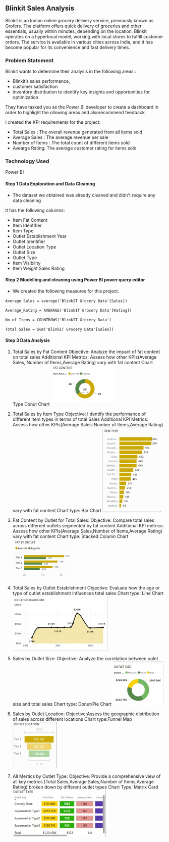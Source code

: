 ## Blinkit Sales Analysis
Blinkit is an Indian online grocery delivery service, previously known as Grofers. The platform offers quick delivery of groceries and other essentials, usually within minutes, depending on the location. Blinkit operates on a hyperlocal model, working with local stores to fulfill customer orders. The service is available in various cities across India, and it has become popular for its convenience and fast delivery times.

### Problem Statement
Blinkit wants to determine their analysis in the following areas :
- Blinkit’s sales performance,
- customer satisfaction
- inventory distribution to identify key insights and opportunities for optimization
  
They  have tasked you as the Power Bi developer to create a dashboard in order to highlight the ollowing areas and alsorecommend feedback.

I created the KPI requirements for the project:
- Total Sales : The overall revenue generated from all items sold
- Average Sales : The average revenue per sale
- Number of Items : The total count of different items sold
- Avearge Rating: The average customer rating for items sold

### Technology Used 
Power BI

#### Step 1 Data Exploration and Data Cleaning
- The dataset we obtained was already cleaned and didn't require any data cleaning
  
It has the following columns:
- Item Fat Content
- Item Identifier
- Item Type
- Outlet Establishment Year
- Outlet Identifier
- Outlet Location Type
- Outlet Size
- Outlet Type
- Item Visibility
- Item Weight	Sales	Rating

#### Step 2 Modelling and cleaning using Power BI power query editor
- We created the following measures for this project.    
```
Average Sales = average('BlinkIT Grocery Data'[Sales])
```
```
Average_Rating = AVERAGE('BlinkIT Grocery Data'[Rating])
```
```
No of Items = COUNTROWS('BlinkIT Grocery Data')
```
```
Total Sales = Sum('BlinkIT Grocery Data'[Sales])
```
#### Step 3 Data Analysis
1.	Total Sales by Fat Content
Objective: Analyze the impact of fat content on total sales
Additional KPI Metrics: Assess how other KPIs(Average Sales, Number of Items,Average Rating) vary with fat content
Chart Type Donut Chart
![image alt](https://github.com/JORDANGAMBA99/Power-BI-projects/blob/b1858137376b3c43d3ceb974c7506b9b80140237/Blinkit%20Sales%20Analysis/Sales%20by%20Fat%20Content.jpg)

2.	Total Sales by Item Type
Objective: I dentify the performance of different item types in terms of total Sales
Additional KPI Metrics: Assess how other KPIs(Average Sales-Number of Items,Average Rating) vary with fat content
Chart type: Bar Chart
![image alt](https://github.com/JORDANGAMBA99/Power-BI-projects/blob/b1858137376b3c43d3ceb974c7506b9b80140237/Blinkit%20Sales%20Analysis/Stacked%20Column%20Chart.jpg)


3.	Fat Content by Outlet for Total Sales:
Objective: Compare total sales across different outlets segmented by fat content
Additional KPI metrics: Assess how other KPIs(Average Sales,Number of Items,Average Rating) vary with fat content
Chart type: Stacked Column Chart
![image alt](https://github.com/JORDANGAMBA99/Power-BI-projects/blob/1ce6b20f1b172bbf96b3d23c99a628b7a6435fcf/Blinkit%20Sales%20Analysis/FAT%20BY%20OUTLET.jpg)


4.	Total Sales by Outlet Establishment
Objective: Evaluate how the age or type of outlet establishment influences total sales
Chart type: Line Chart
![image alt](https://github.com/JORDANGAMBA99/Power-BI-projects/blob/2bf493b97f5f27fd500e719cb085acd9189f4d91/Blinkit%20Sales%20Analysis/Total%20Sales%20by%20Outlet%20Establishment.jpg)

6.	Sales by Outlet Size:
Objective: Analyze the correlation between oulet size and total sales
Chart type: Donut/Pie Chart
![image alt](https://github.com/JORDANGAMBA99/Power-BI-projects/blob/2bf493b97f5f27fd500e719cb085acd9189f4d91/Blinkit%20Sales%20Analysis/Sales%20by%20Outlet%20Size.jpg)

7.	Sales by Outlet Location:
Objective:Assess the geographic distribution of sales across different locations
Chart type:Funnel Map
![image alt](https://github.com/JORDANGAMBA99/Power-BI-projects/blob/2bf493b97f5f27fd500e719cb085acd9189f4d91/Blinkit%20Sales%20Analysis/Sales%20by%20Outlet%20Location.jpg)

9.	All Mertics by Outlet Type:
Objective: Provide a comprehensive view of all key metrics [Total Sales,Average Sales,Number of  Items,Average Rating) broken down by different outlet types
Chart Type: Matrix Card
![image alt](https://github.com/JORDANGAMBA99/Power-BI-projects/blob/c2d1f3bba35003529a52cd625c4ffbfe03e82a76/Blinkit%20Sales%20Analysis/All%20Mertics%20by%20Outlet%20Type.jpg)
